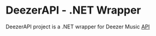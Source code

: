 # DeezerAPI - .NET Wrapper

DeezerAPI project is a .NET wrapper for Deezer Music [API](https://developers.deezer.com/api)  
